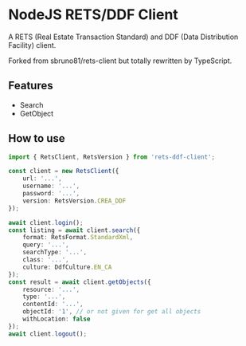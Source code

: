 # NodeJS RETS/DDF Client

A RETS (Real Estate Transaction Standard) and DDF (Data Distribution Facility) client.

Forked from sbruno81/rets-client but totally rewritten by TypeScript.

## Features

* Search
* GetObject

## How to use

```typescript
import { RetsClient, RetsVersion } from 'rets-ddf-client';

const client = new RetsClient({
    url: '...',
    username: '...',
    password: '...',
    version: RetsVersion.CREA_DDF
});

await client.login();
const listing = await client.search({
    format: RetsFormat.StandardXml,
    query: '...',
    searchType: '...',
    class: '...',
    culture: DdfCulture.EN_CA
});
const result = await client.getObjects({
    resource: '...',
    type: '...',
    contentId: '...',
    objectId: '1', // or not given for get all objects
    withLocation: false
});
await client.logout();

```
